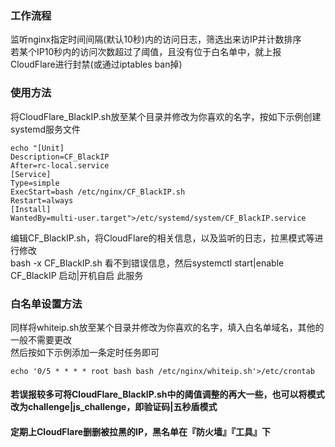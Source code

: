 ### 工作流程
监听nginx指定时间间隔(默认10秒)内的访问日志，筛选出来访IP并计数排序<br>
若某个IP10秒内的访问次数超过了阈值，且没有位于白名单中，就上报CloudFlare进行封禁(或通过iptables ban掉)
### 使用方法
将CloudFlare_BlackIP.sh放至某个目录并修改为你喜欢的名字，按如下示例创建systemd服务文件<br>
```
echo "[Unit]
Description=CF_BlackIP
After=rc-local.service
[Service]
Type=simple
ExecStart=bash /etc/nginx/CF_BlackIP.sh
Restart=always
[Install]
WantedBy=multi-user.target">/etc/systemd/system/CF_BlackIP.service
```
编辑CF_BlackIP.sh，将CloudFlare的相关信息，以及监听的日志，拉黑模式等进行修改<br>
bash -x CF_BlackIP.sh 看不到错误信息，然后systemctl start|enable CF_BlackIP 启动|开机自启 此服务

### 白名单设置方法
同样将whiteip.sh放至某个目录并修改为你喜欢的名字，填入白名单域名，其他的一般不需要更改<br>
然后按如下示例添加一条定时任务即可
```
echo '0/5 * * * * root bash bash /etc/nginx/whiteip.sh'>/etc/crontab
```
#### 若误报较多可将CloudFlare_BlackIP.sh中的阈值调整的再大一些，也可以将模式改为challenge|js_challenge，即验证码|五秒盾模式
#### 定期上CloudFlare删删被拉黑的IP，黑名单在『防火墙』『工具』下
